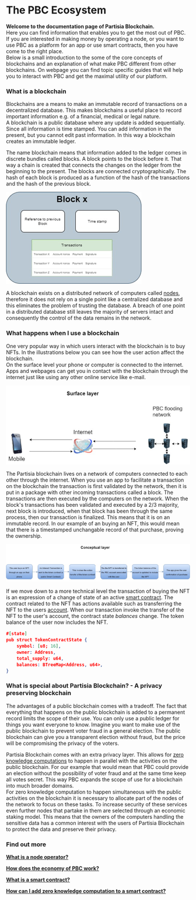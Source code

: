 # The PBC Ecosystem

**Welcome to the documentation page of Partisia Blockchain.**  
Here you can find information that enables you to get the most out of PBC. If you are interested in making money by operating a node, or you want to use PBC as a platform for an app or use smart contracts, then you have come to the right place.  
Below is a small introduction to the some of the core concepts of blockchains and an explanation of what make PBC different from other blockchains. On webpage you can find topic specific guides that will help you to interact with PBC and get the maximal utility of our platform.


### What is a blockchain

Blockchains are a means to make an immutable record of transactions on a decentralized database. This makes blockchains a useful place to record important information e.g. of a financial, medical or legal nature.  
A blockchain is a public database where any update is added sequentially. Since all information is time stamped. You can add information in the present, but you cannot edit past information. In this way a blockchain creates an immutable ledger.

The name blockchain means that information added to the ledger comes in discrete bundles called blocks. A block points to the block before it. That way a chain is created that connects the changes on the ledger from the beginning to the present.
The blocks are connected cryptographically. The hash of each block is produced as a function of the hash of the transactions and the hash of the previous block.  

![Diagram0](blockchain.jpg)  

A blockchain exists on a distributed network of computers called [nodes](whatisano.md), therefore it does not rely on a single point like a centralized database and this eliminates the problem of trusting the database. A breach of one point in a distributed database still leaves the majority of servers intact and consequently the control of the data remains in the network.

### What happens when I use a blockchain
One very popular way in which users interact with the blockchain is to buy NFTs. In the illustrations below you can see how the user action affect the blockchain.  
On the surface level your phone or computer is connected to the internet. Apps and webpages can get you in contact with the blockchain through the internet just like using any other online service like e-mail.   

![Diagram1](surface.jpg)  

The Partisia blockchain lives on a network of computers connected to each other through the internet. When you use an app to facilitate a transaction on the blockchain the transaction is first validated by the network, then it is put in a package with other incoming transactions called a block. The transactions are then executed by the computers on the network. When the block's transactions has been validated and executed by a 2/3 majority, next block is introduced, when that block has been through the same process, then our transaction is finalized. This means that it is on an immutable record. In our example of an buying an NFT, this would mean that there is a timestamped unchangable record of that purchase, proving the ownership.  

![Diagram2](conceptualchange.jpg)

If we move down to a more technical level the transaction of buying the NFT is an expression of a change of state of an active [smart contract](contract-development.md). The contract related to the NFT has actions available such as transferring the NFT to the users [account](accounts.md). When our transaction invoke the transfer of the NFT to the user's account, the contract state *balances* change. The token balance of the user now includes the NFT.


````json
#[state]
pub struct TokenContractState {
    symbol: [u8; 16],
    owner: Address,
    total_supply: u64,
    balances: BTreeMap<Address, u64>,
}
````


### What is special about Partisia Blockchain? - A privacy preserving blockchain

The advantages of a public blockchain comes with a tradeoff. The fact that everything that happens on the public blockchain is added to a permanent record limits the scope of their use. You can only use a public ledger for things you want everyone to know. Imagine you want to make use of the public blockchain to prevent voter fraud in a general election. The public blockchain can give you a transparent election without fraud, but the price will be compromising the privacy of the voters.

Partisia Blockchain comes with an extra privacy layer. This allows for [zero knowledge computations](https://medium.com/partisia-blockchain/mpc-techniques-series-part-8-zero-knowledge-proofs-what-are-they-and-what-are-they-good-for-2f39ed0eab39) to happen in parallel with the activities on the public blockchain. For our example that would mean that PBC could provide an election without the possibility of voter fraud and at the same time keep all votes secret. This way PBC expands the scope of use for a blockchain into much broader domains.  
For zero knowledge computation to happen simultaneous with the public activities on the blockchain it is necessary to allocate part of the nodes of the network to focus on these tasks. To increase security of these services even further nodes that partake in them are selected through an economic staking model. This means that the owners of the computers handling the sensitive data has a common interest with the users of Partisia Blockchain to protect the data and preserve their privacy. 

### Find out more

[**What is a node operator?**](whatisano.md)

[**How does the economy of PBC work?**](byoc.md)

[**What is a smart contract?**](contract-development.md)

[**How can I add zero knowledge computation to a smart contract?**](vickrey.md)
